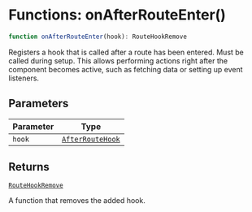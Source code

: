 # Functions: onAfterRouteEnter()

```ts
function onAfterRouteEnter(hook): RouteHookRemove
```

Registers a hook that is called after a route has been entered. Must be called during setup.
This allows performing actions right after the component becomes active, such as fetching data or setting up event listeners.

## Parameters

| Parameter | Type |
| ------ | ------ |
| `hook` | [`AfterRouteHook`](../types/AfterRouteHook.md) |

## Returns

[`RouteHookRemove`](../types/RouteHookRemove.md)

A function that removes the added hook.

